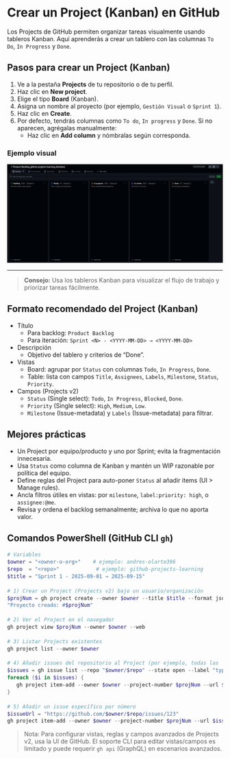 # Crear un Project (Kanban) en GitHub

Los Projects de GitHub permiten organizar tareas visualmente usando tableros Kanban. Aquí aprenderás a crear un tablero con las columnas `To Do`, `In Progress` y `Done`.

## Pasos para crear un Project (Kanban)

1. Ve a la pestaña **Projects** de tu repositorio o de tu perfil.
2. Haz clic en **New project**.
3. Elige el tipo **Board** (Kanban).
4. Asigna un nombre al proyecto (por ejemplo, `Gestión Visual` o `Sprint 1`).
5. Haz clic en **Create**.
6. Por defecto, tendrás columnas como `To do`, `In progress` y `Done`. Si no aparecen, agrégalas manualmente:
   - Haz clic en **Add column** y nómbralas según corresponda.

### Ejemplo visual

![Ejemplo de Project Kanban](../../assets/projects/project-board-columns.png)

---

> **Consejo:** Usa los tableros Kanban para visualizar el flujo de trabajo y priorizar tareas fácilmente.

## Formato recomendado del Project (Kanban)

- Título
   - Para backlog: `Product Backlog`
   - Para iteración: `Sprint <N> - <YYYY-MM-DD> → <YYYY-MM-DD>`
- Descripción
   - Objetivo del tablero y criterios de “Done”.
- Vistas
   - Board: agrupar por `Status` con columnas `Todo`, `In Progress`, `Done`.
   - Table: lista con campos `Title`, `Assignees`, `Labels`, `Milestone`, `Status`, `Priority`.
- Campos (Projects v2)
   - `Status` (Single select): `Todo`, `In Progress`, `Blocked`, `Done`.
   - `Priority` (Single select): `High`, `Medium`, `Low`.
   - `Milestone` (Issue-metadata) y `Labels` (Issue-metadata) para filtrar.

## Mejores prácticas

- Un Project por equipo/producto y uno por Sprint; evita la fragmentación innecesaria.
- Usa `Status` como columna de Kanban y mantén un WIP razonable por política del equipo.
- Define reglas del Project para auto-poner `Status` al añadir items (UI > Manage rules).
- Ancla filtros útiles en vistas: por `milestone`, `label:priority: high`, o `assignee:@me`.
- Revisa y ordena el backlog semanalmente; archiva lo que no aporta valor.

## Comandos PowerShell (GitHub CLI `gh`)

```powershell
# Variables
$owner = "<owner-o-org>"    # ejemplo: andres-olarte396
$repo  = "<repo>"            # ejemplo: github-projects-learning
$title = "Sprint 1 - 2025-09-01 → 2025-09-15"

# 1) Crear un Project (Projects v2) bajo un usuario/organización
$projNum = gh project create --owner $owner --title $title --format json --jq .number
"Proyecto creado: #$projNum"

# 2) Ver el Project en el navegador
gh project view $projNum --owner $owner --web

# 3) Listar Projects existentes
gh project list --owner $owner

# 4) Añadir issues del repositorio al Project (por ejemplo, todas las 'type: feature' abiertas)
$issues = gh issue list --repo "$owner/$repo" --state open --label "type: feature" --json url | ConvertFrom-Json
foreach ($i in $issues) {
   gh project item-add --owner $owner --project-number $projNum --url $i.url
}

# 5) Añadir un issue específico por número
$issueUrl = "https://github.com/$owner/$repo/issues/123"
gh project item-add --owner $owner --project-number $projNum --url $issueUrl
```

> Nota: Para configurar vistas, reglas y campos avanzados de Projects v2, usa la UI de GitHub. El soporte CLI para editar vistas/campos es limitado y puede requerir `gh api` (GraphQL) en escenarios avanzados.
